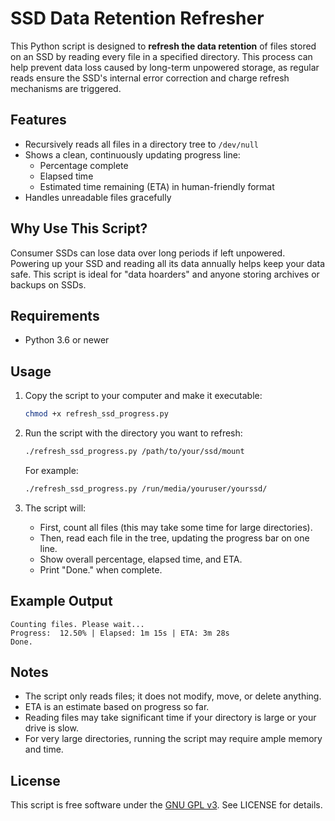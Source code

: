 # SSD Data Retention Refresher

This Python script is designed to **refresh the data retention** of files stored on an SSD by reading every file in a specified directory. This process can help prevent data loss caused by long-term unpowered storage, as regular reads ensure the SSD's internal error correction and charge refresh mechanisms are triggered.

## Features

- Recursively reads all files in a directory tree to `/dev/null`
- Shows a clean, continuously updating progress line:
  - Percentage complete
  - Elapsed time
  - Estimated time remaining (ETA) in human-friendly format
- Handles unreadable files gracefully

## Why Use This Script?

Consumer SSDs can lose data over long periods if left unpowered. Powering up your SSD and reading all its data annually helps keep your data safe. This script is ideal for "data hoarders" and anyone storing archives or backups on SSDs.

## Requirements

- Python 3.6 or newer

## Usage

1. Copy the script to your computer and make it executable:

    ```bash
    chmod +x refresh_ssd_progress.py
    ```

2. Run the script with the directory you want to refresh:

    ```bash
    ./refresh_ssd_progress.py /path/to/your/ssd/mount
    ```

    For example:

    ```bash
    ./refresh_ssd_progress.py /run/media/youruser/yourssd/
    ```

3. The script will:
    - First, count all files (this may take some time for large directories).
    - Then, read each file in the tree, updating the progress bar on one line.
    - Show overall percentage, elapsed time, and ETA.
    - Print "Done." when complete.

## Example Output

```
Counting files. Please wait...
Progress:  12.50% | Elapsed: 1m 15s | ETA: 3m 28s
Done.
```

## Notes

- The script only reads files; it does not modify, move, or delete anything.
- ETA is an estimate based on progress so far.
- Reading files may take significant time if your directory is large or your drive is slow.
- For very large directories, running the script may require ample memory and time.

## License

This script is free software under the [GNU GPL v3](https://www.gnu.org/licenses/gpl.html). See LICENSE for details.
